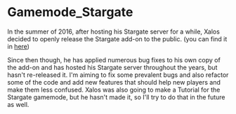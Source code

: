 # Gamemode_Stargate

In the summer of 2016, after hosting his Stargate server for a while, Xalos decided to openly release the Stargate add-on to the public. (you can find it in [here](http://leopard.hosting/download.php?f=wnkxv&name=Xalpack.zip)) 

Since then though, he has applied numerous bug fixes to his own copy of the add-on and has hosted his Stargate server throughout the years, but hasn't re-released it. I'm aiming to fix some prevalent bugs and also refactor some of the code and add new features that should help new players and make them less confused. Xalos was also going to make a Tutorial for the Stargate gamemode, but he hasn't made it, so I'll try to do that in the future as well.